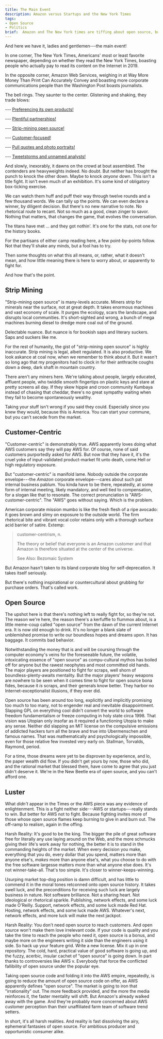 ```yaml
---
title: The Main Event
description: Amazon versus Startups and the New York Times
tags:
- Open Source
- Politics
brief:  Amazon and The New York times are tiffing about open source, but it's not very exciting, and matters less by the day.
---
```


And here we have it, ladies and gentlemen---the main event!

In one corner, The New York Times, Americans' most or least favorite newspaper, depending on whether they read the New York Times, boasting people who actually pay to read its content on the Internet in 2019.

In the opposite corner, Amazon Web Services, weighing in at Way More Money Than Print Can Accurately Convey and boasting more corporate communications people than the Washington Post boasts journalists.

The bell rings.  They saunter to the center.  Glistening and shaking, they trade blows:

--- [Preferencing its own products!](https://www.nytimes.com/2019/12/15/technology/amazon-aws-cloud-competition.html)

--- [Plentiful partnerships!](https://www.nytimes.com/2019/12/15/technology/amazon-aws-cloud-competition.html)

--- [Strip-mining open source!](https://www.nytimes.com/2019/12/15/technology/amazon-aws-cloud-competition.html)

--- [Customer-focused!](https://www.nytimes.com/2019/12/15/technology/amazon-aws-cloud-competition.html)

--- [Pull quotes and photo portraits!](https://www.nytimes.com/2019/12/15/technology/amazon-aws-cloud-competition.html)

--- [Tweetstorms and unnamed analysts!](https://www.nytimes.com/2019/12/15/technology/amazon-aws-cloud-competition.html)

And slowly, inexorably, it dawns on the crowd at bout assembled.  The contenders are heavyweights indeed.  No doubt.  But neither has brought the punch to knock the other down.  Maybe to knock _anyone_ down.  This isn't a title fight.  It isn't even much of an exhibition.  It's some kind of obligatory box-ticking exercise.

We can watch them huff and puff their way through twelve rounds and a few thousand words.  We can tally up the points.  We can even declare a winner, by diligent decision.  But there's no new narrative to note.  No rhetorical route to recant.  Not so much as a good, clean zinger to savor.  Nothing that matters, that changes the game, that evolves the conversation.

The titans have met ... and they got nothin'.  It's one for the stats, not one for the history books.

For the partisans of either camp reading here, a few point-by-points follow.  Not that they'll shake any minds, but a fool has to try.

Then some thoughts on what this all means, or, rather, what it doesn't mean, and how little meaning there is here to worry about, or apparently to fight for.

And how that's the point.

## Strip Mining

"Strip-mining open source" is many-levels accurate.  Miners strip for minerals near the surface, not at great depth.  It takes enormous machines and vast economy of scale.  It purges the ecology, scars the landscape, and disrupts local communities.  It's short-sighted and wrong, a bunch of mega machines burning diesel to dredge more coal out of the ground.

Delectable nuance.  But nuance is for bookish saps and literary suckers.  Saps and suckers like me.

For the rest of humanity, the gist of "strip-mining open source" is highly inaccurate.  Strip mining is legal, albeit regulated.  It is also productive.  We look askance at coal now, when we remember to think about it.  But it wasn't so long ago that my progenitors had to clock in for their anthracite coughs down a deep, dark shaft in mountain country.

There aren't any miners here.  We're talking about people, largely educated, affluent people, who twiddle smooth fingertips on plastic keys and stare at pretty screens all day.  If they skew hippie and croon community Kumbaya instead of chasing that cheddar, there's no great sympathy waiting when they fail to become spontaneously wealthy.

Taking your stuff isn't wrong if you said they could.  Especially since you knew they would, because this is America.  You can start your commune, but you can't secede from the market.

## Customer-Centric

"Customer-centric" is demonstrably true.  AWS apparently loves doing what AWS customers say they will pay AWS for.  Of course, none of said customers purportedly asked for AWS.  But now that they have it, it's the cruel yoke of input-validated product-market fit unto death, come Hell or high regulatory exposure.

But "customer-centric" is manifold lame.  Nobody outside the corporate envelope---the _Amazon_ corporate envelope---cares about such pat internal business pablum.  You kinda have to be there, repeatedly, at some form of internal meeting, likely mandatory, and well tied to compensation, for a slogan like that to resonate.  The correct pronunciation is "AWS-customer-centric".  The "AWS" goes without saying.  Which is the problem.

American corporate mission mumbo is like the fresh flesh of a ripe avocado: it goes brown and slimy on exposure to the outside world.  The firm rhetorical bite and vibrant vocal color retains only with a thorough surface acid barrier of satire.  Extemp:

> customer-centrism, n.
>
> The theory or belief that everyone is an Amazon customer and that Amazon is therefore situated at the center of the universe.
>
> See Also: Bezomaic System

But Amazon hasn't taken to its bland corporate blog for self-deprecation.  It takes itself seriously.

But there's nothing inspirational or countercultural about grubbing for purchase orders.  That's called work.

## Open Source

The upshot here is that there's nothing left to really fight for, so they're not.  The reason we're here, the reason there's a kerfuffle to flummox about, is a little meme-coup called "open source" from the dawn of the current Internet era.  It is now old enough to drink.  It's no longer a blank slate of unblemished promise to write our boundless hopes and dreams upon.  It has baggage.  It commits bad behavior.

Notwithstanding the money that is and will be coursing through the computer economy's veins for the foreseeable future, the volatile, intoxicating essence of "open source" as compu-cultural mythos has boiled off for anyone but the rawest neophytes and most committed old hands.  The major players are positioned to fight for scraps, well shorn of boundless-plenty-awaits mentality.  But the major players' heavy weapons are nowhere to be seen when it comes time to fight for open source bona fides, because it _is_ scraps, and their generals know better.  They harbor no Internet-exceptionalist illusions, if they ever did.

Open source has been around too long, explicitly and implicitly promising too much to too many, not to engender real and inevitable disappointment.  Slapping GPL on everything cool didn't convert the world to software freedom fundamentalism or freeze computing in holy state circa 1998.  That vision was Utopian only insofar as it required a functioning Utopia to make any sense.  Neither did slapping an MIT license on the compulsive emissions of addicted hackers turn all the brave and true into Ubermenschen and famous names.  That was mathematically and psychologically impossible, even for those relative few invested very early on.  Stallman, Torvalds, Raymond, period.

For a time, those dreams were yet to be disproven by experience, and lo, the paper wealth did flow.  If you didn't get yours by now, those who did, and the rational market that blessed them, have come to agree that you just didn't deserve it.  We're in the New Beetle era of open source, and you can't afford one.

## Luster

What _didn't_ appear in the Times or the AWS piece was any evidence of enlightenment.  This is a fight neither side---AWS or startups---really stands to win.  But better for AWS not to fight.  Because fighting invites more of those whose open source flames keep burning to give in and burn out.  The off-ramp to realism, again in the offing.

Harsh Reality:  It's good to be the king.  The bigger the pile of great software free for literally any use laying around on the Web, and the more schmucks giving their life's work away for nothing, the better it is to stand in the commanding heights of the market.  When every decision you make, everything that you do, every dollar that you spend, matters more than anyone else's, _makes_ more than anyone else's, what you choose to do with the free software largesse matters more than what anyone else does.  It's not winner-take-all.  That's too simple.  It's closer to winner-keeps-winning.

Usurping market top-dog position is damn difficult, and has little to commend it in the moral tones retconned onto open source history.  It takes swell luck, and the preconditions for receiving such luck are largely business in nature.  Not software brilliance.  Not a sharing heart.  Not ideological or rhetorical sparkle.  Publishing, network effects, and some luck made O'Reilly.  Support, network effects, and some luck made Red Hat.  Hosting, network effects, and some luck made AWS.  Whatever's next, network effects, and more luck will make the next jackpot.

Harsh Reality:  You don't need open source to reach customers.  And open source won't make them love irrelevant code.  If your code is quality and you take the time to reach the people who need it, open source is a bonus, and maybe more on the engineers writing it side than the engineers using it side.  So hack up your feature grid.  Write a new license.  Mix it up in one repository.  The cold, hard, practical value of good software is going up, and the fuzzy, acerbic, insular cachet of "open source" is going down.  In part thanks to controversies like AWS v. Everybody that force the conflicted fallibility of open source under the popular eye.

Taking open source code and folding it into the AWS empire, repeatedly, is going to reduce the amount of open source code on offer, as AWS apparently defines "open source".  The market is going to iron that "irrationality" out.  The more feedback provided, and the more the media reinforces it, the faster mentality will shift.  But Amazon's already walked away with the game.  And they're probably more concerned about AWS customer perception than their unaffiliated farm team of software trend setters.

In short, it's all harsh realities.  And reality is fast dissolving the airy, ephemeral fantasies of open source.  For ambitious producer and opportunistic consumer alike.
